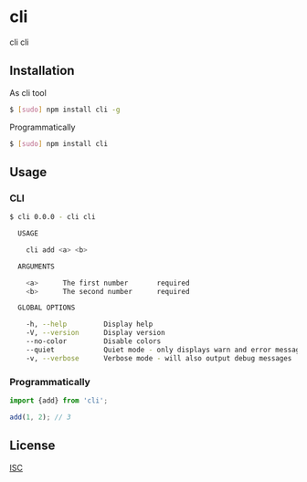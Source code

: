 # cli 
cli cli

## Installation
As cli tool
```bash
$ [sudo] npm install cli -g
```

Programmatically
```bash
$ [sudo] npm install cli
```

## Usage
### CLI
```bash
$ cli 0.0.0 - cli cli

  USAGE

    cli add <a> <b>

  ARGUMENTS

    <a>      The first number       required
    <b>      The second number      required

  GLOBAL OPTIONS

    -h, --help         Display help
    -V, --version      Display version
    --no-color         Disable colors
    --quiet            Quiet mode - only displays warn and error messages
    -v, --verbose      Verbose mode - will also output debug messages
```

### Programmatically
```js
import {add} from 'cli';

add(1, 2); // 3
```

## License

[ISC](LICENSE)